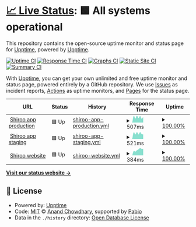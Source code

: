 # [📈 Live Status](https://upptime.github.io/upptime): <!--live status--> **🟩 All systems operational**

This repository contains the open-source uptime monitor and status page for [Upptime](https://upptime.js.org), powered by [Upptime](https://github.com/upptime/upptime).

[![Uptime CI](https://github.com/Shiroo.ai/shiroo-uptime-monitor/workflows/Uptime%20CI/badge.svg)](https://github.com/Shiroo.ai/shiroo-uptime-monitor/actions?query=workflow%3A%22Uptime+CI%22)
[![Response Time CI](https://github.com/Shiroo.ai/shiroo-uptime-monitor/workflows/Response%20Time%20CI/badge.svg)](https://github.com/Shiroo.ai/shiroo-uptime-monitor/actions?query=workflow%3A%22Response+Time+CI%22)
[![Graphs CI](https://github.com/Shiroo.ai/shiroo-uptime-monitor/workflows/Graphs%20CI/badge.svg)](https://github.com/Shiroo.ai/shiroo-uptime-monitor/actions?query=workflow%3A%22Graphs+CI%22)
[![Static Site CI](https://github.com/Shiroo.ai/shiroo-uptime-monitor/workflows/Static%20Site%20CI/badge.svg)](https://github.com/Shiroo.ai/shiroo-uptime-monitor/actions?query=workflow%3A%22Static+Site+CI%22)
[![Summary CI](https://github.com/Shiroo.ai/shiroo-uptime-monitor/workflows/Summary%20CI/badge.svg)](https://github.com/Shiroo.ai/shiroo-uptime-monitor/actions?query=workflow%3A%22Summary+CI%22)

With [Upptime](https://upptime.js.org), you can get your own unlimited and free uptime monitor and status page, powered entirely by a GitHub repository. We use [Issues](https://github.com/upptime/upptime/issues) as incident reports, [Actions](https://github.com/Shiroo.ai/shiroo-uptime-monitor/actions) as uptime monitors, and [Pages](https://upptime.github.io/upptime) for the status page.

<!--start: status pages-->
<!-- This summary is generated by Upptime (https://github.com/upptime/upptime) -->
<!-- Do not edit this manually, your changes will be overwritten -->
<!-- prettier-ignore -->
| URL | Status | History | Response Time | Uptime |
| --- | ------ | ------- | ------------- | ------ |
| <img alt="" src="https://icons.duckduckgo.com/ip3/app.shiroo.ai.ico" height="13"> [Shiroo app production](https://app.shiroo.ai) | 🟩 Up | [shiroo-app-production.yml](https://github.com/Shiroo-ai/shiroo-uptime-monitor/commits/HEAD/history/shiroo-app-production.yml) | <details><summary><img alt="Response time graph" src="./graphs/shiroo-app-production/response-time-week.png" height="20"> 507ms</summary><br><a href="https://Shiroo-ai.github.io/shiroo-uptime-monitor/history/shiroo-app-production"><img alt="Response time 522" src="https://img.shields.io/endpoint?url=https%3A%2F%2Fraw.githubusercontent.com%2FShiroo-ai%2Fshiroo-uptime-monitor%2FHEAD%2Fapi%2Fshiroo-app-production%2Fresponse-time.json"></a><br><a href="https://Shiroo-ai.github.io/shiroo-uptime-monitor/history/shiroo-app-production"><img alt="24-hour response time 513" src="https://img.shields.io/endpoint?url=https%3A%2F%2Fraw.githubusercontent.com%2FShiroo-ai%2Fshiroo-uptime-monitor%2FHEAD%2Fapi%2Fshiroo-app-production%2Fresponse-time-day.json"></a><br><a href="https://Shiroo-ai.github.io/shiroo-uptime-monitor/history/shiroo-app-production"><img alt="7-day response time 507" src="https://img.shields.io/endpoint?url=https%3A%2F%2Fraw.githubusercontent.com%2FShiroo-ai%2Fshiroo-uptime-monitor%2FHEAD%2Fapi%2Fshiroo-app-production%2Fresponse-time-week.json"></a><br><a href="https://Shiroo-ai.github.io/shiroo-uptime-monitor/history/shiroo-app-production"><img alt="30-day response time 522" src="https://img.shields.io/endpoint?url=https%3A%2F%2Fraw.githubusercontent.com%2FShiroo-ai%2Fshiroo-uptime-monitor%2FHEAD%2Fapi%2Fshiroo-app-production%2Fresponse-time-month.json"></a><br><a href="https://Shiroo-ai.github.io/shiroo-uptime-monitor/history/shiroo-app-production"><img alt="1-year response time 522" src="https://img.shields.io/endpoint?url=https%3A%2F%2Fraw.githubusercontent.com%2FShiroo-ai%2Fshiroo-uptime-monitor%2FHEAD%2Fapi%2Fshiroo-app-production%2Fresponse-time-year.json"></a></details> | <details><summary><a href="https://Shiroo-ai.github.io/shiroo-uptime-monitor/history/shiroo-app-production">100.00%</a></summary><a href="https://Shiroo-ai.github.io/shiroo-uptime-monitor/history/shiroo-app-production"><img alt="All-time uptime 100.00%" src="https://img.shields.io/endpoint?url=https%3A%2F%2Fraw.githubusercontent.com%2FShiroo-ai%2Fshiroo-uptime-monitor%2FHEAD%2Fapi%2Fshiroo-app-production%2Fuptime.json"></a><br><a href="https://Shiroo-ai.github.io/shiroo-uptime-monitor/history/shiroo-app-production"><img alt="24-hour uptime 100.00%" src="https://img.shields.io/endpoint?url=https%3A%2F%2Fraw.githubusercontent.com%2FShiroo-ai%2Fshiroo-uptime-monitor%2FHEAD%2Fapi%2Fshiroo-app-production%2Fuptime-day.json"></a><br><a href="https://Shiroo-ai.github.io/shiroo-uptime-monitor/history/shiroo-app-production"><img alt="7-day uptime 100.00%" src="https://img.shields.io/endpoint?url=https%3A%2F%2Fraw.githubusercontent.com%2FShiroo-ai%2Fshiroo-uptime-monitor%2FHEAD%2Fapi%2Fshiroo-app-production%2Fuptime-week.json"></a><br><a href="https://Shiroo-ai.github.io/shiroo-uptime-monitor/history/shiroo-app-production"><img alt="30-day uptime 100.00%" src="https://img.shields.io/endpoint?url=https%3A%2F%2Fraw.githubusercontent.com%2FShiroo-ai%2Fshiroo-uptime-monitor%2FHEAD%2Fapi%2Fshiroo-app-production%2Fuptime-month.json"></a><br><a href="https://Shiroo-ai.github.io/shiroo-uptime-monitor/history/shiroo-app-production"><img alt="1-year uptime 100.00%" src="https://img.shields.io/endpoint?url=https%3A%2F%2Fraw.githubusercontent.com%2FShiroo-ai%2Fshiroo-uptime-monitor%2FHEAD%2Fapi%2Fshiroo-app-production%2Fuptime-year.json"></a></details>
| <img alt="" src="https://icons.duckduckgo.com/ip3/app.shiroo.staging.araiko.ai.ico" height="13"> [Shiroo app staging](https://app.shiroo.staging.araiko.ai) | 🟩 Up | [shiroo-app-staging.yml](https://github.com/Shiroo-ai/shiroo-uptime-monitor/commits/HEAD/history/shiroo-app-staging.yml) | <details><summary><img alt="Response time graph" src="./graphs/shiroo-app-staging/response-time-week.png" height="20"> 521ms</summary><br><a href="https://Shiroo-ai.github.io/shiroo-uptime-monitor/history/shiroo-app-staging"><img alt="Response time 549" src="https://img.shields.io/endpoint?url=https%3A%2F%2Fraw.githubusercontent.com%2FShiroo-ai%2Fshiroo-uptime-monitor%2FHEAD%2Fapi%2Fshiroo-app-staging%2Fresponse-time.json"></a><br><a href="https://Shiroo-ai.github.io/shiroo-uptime-monitor/history/shiroo-app-staging"><img alt="24-hour response time 424" src="https://img.shields.io/endpoint?url=https%3A%2F%2Fraw.githubusercontent.com%2FShiroo-ai%2Fshiroo-uptime-monitor%2FHEAD%2Fapi%2Fshiroo-app-staging%2Fresponse-time-day.json"></a><br><a href="https://Shiroo-ai.github.io/shiroo-uptime-monitor/history/shiroo-app-staging"><img alt="7-day response time 521" src="https://img.shields.io/endpoint?url=https%3A%2F%2Fraw.githubusercontent.com%2FShiroo-ai%2Fshiroo-uptime-monitor%2FHEAD%2Fapi%2Fshiroo-app-staging%2Fresponse-time-week.json"></a><br><a href="https://Shiroo-ai.github.io/shiroo-uptime-monitor/history/shiroo-app-staging"><img alt="30-day response time 549" src="https://img.shields.io/endpoint?url=https%3A%2F%2Fraw.githubusercontent.com%2FShiroo-ai%2Fshiroo-uptime-monitor%2FHEAD%2Fapi%2Fshiroo-app-staging%2Fresponse-time-month.json"></a><br><a href="https://Shiroo-ai.github.io/shiroo-uptime-monitor/history/shiroo-app-staging"><img alt="1-year response time 549" src="https://img.shields.io/endpoint?url=https%3A%2F%2Fraw.githubusercontent.com%2FShiroo-ai%2Fshiroo-uptime-monitor%2FHEAD%2Fapi%2Fshiroo-app-staging%2Fresponse-time-year.json"></a></details> | <details><summary><a href="https://Shiroo-ai.github.io/shiroo-uptime-monitor/history/shiroo-app-staging">100.00%</a></summary><a href="https://Shiroo-ai.github.io/shiroo-uptime-monitor/history/shiroo-app-staging"><img alt="All-time uptime 100.00%" src="https://img.shields.io/endpoint?url=https%3A%2F%2Fraw.githubusercontent.com%2FShiroo-ai%2Fshiroo-uptime-monitor%2FHEAD%2Fapi%2Fshiroo-app-staging%2Fuptime.json"></a><br><a href="https://Shiroo-ai.github.io/shiroo-uptime-monitor/history/shiroo-app-staging"><img alt="24-hour uptime 100.00%" src="https://img.shields.io/endpoint?url=https%3A%2F%2Fraw.githubusercontent.com%2FShiroo-ai%2Fshiroo-uptime-monitor%2FHEAD%2Fapi%2Fshiroo-app-staging%2Fuptime-day.json"></a><br><a href="https://Shiroo-ai.github.io/shiroo-uptime-monitor/history/shiroo-app-staging"><img alt="7-day uptime 100.00%" src="https://img.shields.io/endpoint?url=https%3A%2F%2Fraw.githubusercontent.com%2FShiroo-ai%2Fshiroo-uptime-monitor%2FHEAD%2Fapi%2Fshiroo-app-staging%2Fuptime-week.json"></a><br><a href="https://Shiroo-ai.github.io/shiroo-uptime-monitor/history/shiroo-app-staging"><img alt="30-day uptime 100.00%" src="https://img.shields.io/endpoint?url=https%3A%2F%2Fraw.githubusercontent.com%2FShiroo-ai%2Fshiroo-uptime-monitor%2FHEAD%2Fapi%2Fshiroo-app-staging%2Fuptime-month.json"></a><br><a href="https://Shiroo-ai.github.io/shiroo-uptime-monitor/history/shiroo-app-staging"><img alt="1-year uptime 100.00%" src="https://img.shields.io/endpoint?url=https%3A%2F%2Fraw.githubusercontent.com%2FShiroo-ai%2Fshiroo-uptime-monitor%2FHEAD%2Fapi%2Fshiroo-app-staging%2Fuptime-year.json"></a></details>
| <img alt="" src="https://icons.duckduckgo.com/ip3/www.shiroo.ai.ico" height="13"> [Shiroo website](https://www.shiroo.ai/) | 🟩 Up | [shiroo-website.yml](https://github.com/Shiroo-ai/shiroo-uptime-monitor/commits/HEAD/history/shiroo-website.yml) | <details><summary><img alt="Response time graph" src="./graphs/shiroo-website/response-time-week.png" height="20"> 384ms</summary><br><a href="https://Shiroo-ai.github.io/shiroo-uptime-monitor/history/shiroo-website"><img alt="Response time 396" src="https://img.shields.io/endpoint?url=https%3A%2F%2Fraw.githubusercontent.com%2FShiroo-ai%2Fshiroo-uptime-monitor%2FHEAD%2Fapi%2Fshiroo-website%2Fresponse-time.json"></a><br><a href="https://Shiroo-ai.github.io/shiroo-uptime-monitor/history/shiroo-website"><img alt="24-hour response time 447" src="https://img.shields.io/endpoint?url=https%3A%2F%2Fraw.githubusercontent.com%2FShiroo-ai%2Fshiroo-uptime-monitor%2FHEAD%2Fapi%2Fshiroo-website%2Fresponse-time-day.json"></a><br><a href="https://Shiroo-ai.github.io/shiroo-uptime-monitor/history/shiroo-website"><img alt="7-day response time 384" src="https://img.shields.io/endpoint?url=https%3A%2F%2Fraw.githubusercontent.com%2FShiroo-ai%2Fshiroo-uptime-monitor%2FHEAD%2Fapi%2Fshiroo-website%2Fresponse-time-week.json"></a><br><a href="https://Shiroo-ai.github.io/shiroo-uptime-monitor/history/shiroo-website"><img alt="30-day response time 396" src="https://img.shields.io/endpoint?url=https%3A%2F%2Fraw.githubusercontent.com%2FShiroo-ai%2Fshiroo-uptime-monitor%2FHEAD%2Fapi%2Fshiroo-website%2Fresponse-time-month.json"></a><br><a href="https://Shiroo-ai.github.io/shiroo-uptime-monitor/history/shiroo-website"><img alt="1-year response time 396" src="https://img.shields.io/endpoint?url=https%3A%2F%2Fraw.githubusercontent.com%2FShiroo-ai%2Fshiroo-uptime-monitor%2FHEAD%2Fapi%2Fshiroo-website%2Fresponse-time-year.json"></a></details> | <details><summary><a href="https://Shiroo-ai.github.io/shiroo-uptime-monitor/history/shiroo-website">100.00%</a></summary><a href="https://Shiroo-ai.github.io/shiroo-uptime-monitor/history/shiroo-website"><img alt="All-time uptime 100.00%" src="https://img.shields.io/endpoint?url=https%3A%2F%2Fraw.githubusercontent.com%2FShiroo-ai%2Fshiroo-uptime-monitor%2FHEAD%2Fapi%2Fshiroo-website%2Fuptime.json"></a><br><a href="https://Shiroo-ai.github.io/shiroo-uptime-monitor/history/shiroo-website"><img alt="24-hour uptime 100.00%" src="https://img.shields.io/endpoint?url=https%3A%2F%2Fraw.githubusercontent.com%2FShiroo-ai%2Fshiroo-uptime-monitor%2FHEAD%2Fapi%2Fshiroo-website%2Fuptime-day.json"></a><br><a href="https://Shiroo-ai.github.io/shiroo-uptime-monitor/history/shiroo-website"><img alt="7-day uptime 100.00%" src="https://img.shields.io/endpoint?url=https%3A%2F%2Fraw.githubusercontent.com%2FShiroo-ai%2Fshiroo-uptime-monitor%2FHEAD%2Fapi%2Fshiroo-website%2Fuptime-week.json"></a><br><a href="https://Shiroo-ai.github.io/shiroo-uptime-monitor/history/shiroo-website"><img alt="30-day uptime 100.00%" src="https://img.shields.io/endpoint?url=https%3A%2F%2Fraw.githubusercontent.com%2FShiroo-ai%2Fshiroo-uptime-monitor%2FHEAD%2Fapi%2Fshiroo-website%2Fuptime-month.json"></a><br><a href="https://Shiroo-ai.github.io/shiroo-uptime-monitor/history/shiroo-website"><img alt="1-year uptime 100.00%" src="https://img.shields.io/endpoint?url=https%3A%2F%2Fraw.githubusercontent.com%2FShiroo-ai%2Fshiroo-uptime-monitor%2FHEAD%2Fapi%2Fshiroo-website%2Fuptime-year.json"></a></details>

<!--end: status pages-->

[**Visit our status website →**](https://upptime.github.io/upptime)

## 📄 License

- Powered by: [Upptime](https://github.com/upptime/upptime)
- Code: [MIT](./LICENSE) © [Anand Chowdhary](https://anandchowdhary.com), supported by [Pabio](https://pabio.com)
- Data in the `./history` directory: [Open Database License](https://opendatacommons.org/licenses/odbl/1-0/)
